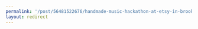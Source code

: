 ```yaml
---
permalink: '/post/56481522676/handmade-music-hackathon-at-etsy-in-brooklyn-this'
layout: redirect
---
```

